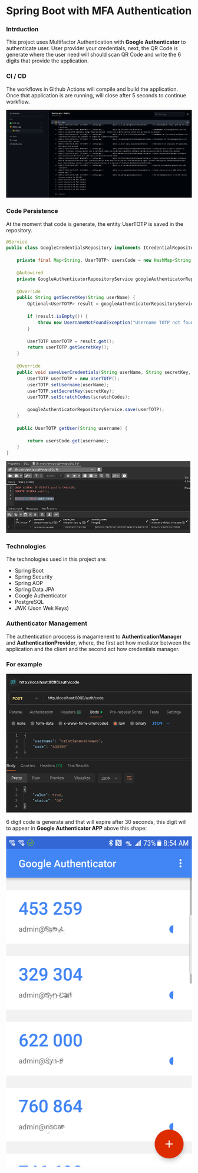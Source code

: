 # Spring Boot with MFA Authentication

### Intrduction
This project uses Multifactor Authentication with <b>Google Authenticator</b> to authenticate user. User provider your credentials, next, the QR Code is generate where the user need will should scan QR Code and write the 6 digits that provide the application.

### CI / CD

The workflows in Github Actions will compile and build the application. Once that application is are running, will close after 5 seconds to continue workflow. 

<img src="README/gh.png"/>

### Code Persistence

At the moment that code is generate, the entity UserTOTP is saved in the repository. 

```java
@Service
public class GoogleCredentialsRepository implements ICredentialRepository {

    private final Map<String, UserTOTP> usersCode = new HashMap<String, UserTOTP>();

    @Autowired
    private GoogleAuthenticatorRepositoryService googleAuthenticatorRepositoryService;

    @Override
    public String getSecretKey(String userName) {
        Optional<UserTOTP> result = googleAuthenticatorRepositoryService.findByUsername(userName);

        if (result.isEmpty()) {
            throw new UsernameNotFoundException("Username TOTP not found");
        }

        UserTOTP userTOTP = result.get();
        return userTOTP.getSecretKey();
    }

    @Override
    public void saveUserCredentials(String userName, String secretKey, int validationCode, List<Integer> scratchCodes) {
        UserTOTP userTOTP = new UserTOTP();
        userTOTP.setUsername(userName);
        userTOTP.setSecretKey(secretKey);
        userTOTP.setScratchCodes(scratchCodes);
        
        googleAuthenticatorRepositoryService.save(userTOTP);
    }
    
    public UserTOTP getUser(String username) {

        return usersCode.get(username);
    }
}
```

<img src="README/postgres_code.png" width="500"/>

### Technologies

The technologies used in this project are:

* Spring Boot
* Spring Security
* Spring AOP
* Spring Data JPA
* Google Authenticator
* PostgreSQL
* JWK (Json Wek Keys)

### Authenticator Management

The authentication proccess is magamenent to <b>AuthenticationManager</b> and <b>AuthenticationProvider</b>, where, the first act how mediator between the application and the client and the second act how credentials manager.

### For example

<img src="README/postman.png"/>

6 digit code is generate and that will expire after 30 seconds, this digit will to appear in <b>Google Authenticator APP</b> above this shape:


<img src="README/ga.png"/>